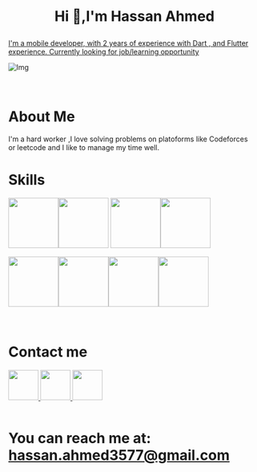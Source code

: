  # <p style="text-align: center;">**Hi 👋,I'm Hassan Ahmed**</p>

[I'm a mobile developer, with 2 years of experience with Dart , and Flutter experience. Currently looking for job/learning opportunity
](https://github.com/hassanah391 "GitHub Account")

![Img](https://media2.giphy.com/media/1wpaCOVdglMSYgjCum/giphy.gif?cid=ecf05e47jcvmvzul8o7phezhrfwlq5qwnkz0ol4upm7ts1rj&ep=v1_gifs_search&rid=giphy.gif&ct=g) <br>  
 <br>  
# About Me
I'm a hard worker ,I love solving problems on platoforms like Codeforces   
or leetcode and I like to manage my time well.
 <br>  
 

# Skills
<img src="https://cdn-images-1.medium.com/v2/resize:fit:1200/1*5-aoK8IBmXve5whBQM90GA.png" width="100" height="100"><img src="https://upload.wikimedia.org/wikipedia/commons/7/7e/Dart-logo.png" width="100" height="100"> <img src="https://brandslogos.com/wp-content/uploads/thumbs/c-logo-vector.svg" width="100" height="100"><img src="https://static.vecteezy.com/system/resources/previews/022/100/686/original/java-logo-transparent-free-png.png" width="100" height="100">



<img src="https://1.bp.blogspot.com/-kWxCvjwnSpk/YDC0Tr7_pFI/AAAAAAAABIg/zZBwUe4zH3wrjqGn5EFbHvM_YVp4dfePgCLcBGAsYHQ/s350/DS%2BLogo.png" width="100" height="100"><img src="https://as1.ftcdn.net/v2/jpg/02/07/93/48/1000_F_207934815_9SAvVsstsRsLte4WZJf5Z1d9j2DSdM8c.jpg" width="100" height="100"><img src="https://w7.pngwing.com/pngs/615/978/png-transparent-developer-development-object-oriented-programming-software-technology-icon.png" width="100" height="100"><img src="https://iconape.com/wp-content/png_logo_vector/git-icon.png" width="100" height="100"> 
<br>  
<br>  


# Contact me 
<a href="https://github.com/hassanah391">
<img src="https://cdn-icons-png.flaticon.com/512/25/25231.png" width="60" height="60">
</a>
<a href="https://www.linkedin.com/in/hassan-ahmed-77578b206?utm_source=share&utm_campaign=share_via&utm_content=profile&utm_medium=android_app">
<img src="https://upload.wikimedia.org/wikipedia/commons/thumb/f/f8/LinkedIn_icon_circle.svg/800px-LinkedIn_icon_circle.svg.png" width="60" height="60">
</a>
<a href="https://www.instagram.com/hassan.ahmed360/?next=%2F">
<img src="https://www.kortegaard.co.uk/wp-content/uploads/2020/06/best-solutions-of-instagram-png-transparent-png-images-unique-white-instagram-logo-outline-of-white-instagram-logo-outline-copy.png" width="60" height="60">  
</a>

 <br>  
 <br>  

# **You can reach me at:** hassan.ahmed3577@gmail.com


